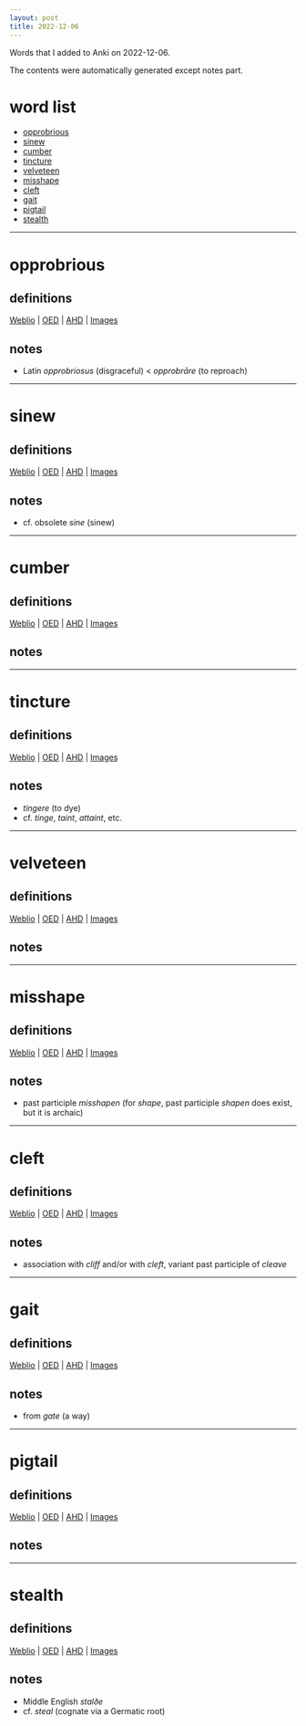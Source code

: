 ```yaml
---
layout: post
title: 2022-12-06
---
```


Words that I added to Anki on 2022-12-06.

The contents were automatically generated except notes part.
# word list
- [opprobrious](#opprobrious)
- [sinew](#sinew)
- [cumber](#cumber)
- [tincture](#tincture)
- [velveteen](#velveteen)
- [misshape](#misshape)
- [cleft](#cleft)
- [gait](#gait)
- [pigtail](#pigtail)
- [stealth](#stealth)

---

# opprobrious
## definitions
[Weblio](https://ejje.weblio.jp/content_find?query=opprobrious&searchType=exact)
|
[OED](https://www.oed.com/search?q=opprobrious)
|
[AHD](https://www.ahdictionary.com/word/search.html?q=opprobrious)
|
[Images](https://www.google.com/search?tbm=isch&q=opprobrious)

## notes
- Latin *opprobriosus* (disgraceful) &lt; *opprobrāre* (to reproach)

---

# sinew
## definitions
[Weblio](https://ejje.weblio.jp/content_find?query=sinew&searchType=exact)
|
[OED](https://www.oed.com/search?q=sinew)
|
[AHD](https://www.ahdictionary.com/word/search.html?q=sinew)
|
[Images](https://www.google.com/search?tbm=isch&q=sinew)

## notes
- cf. obsolete *sine* (sinew)

---

# cumber
## definitions
[Weblio](https://ejje.weblio.jp/content_find?query=cumber&searchType=exact)
|
[OED](https://www.oed.com/search?q=cumber)
|
[AHD](https://www.ahdictionary.com/word/search.html?q=cumber)
|
[Images](https://www.google.com/search?tbm=isch&q=cumber)

## notes

---

# tincture
## definitions
[Weblio](https://ejje.weblio.jp/content_find?query=tincture&searchType=exact)
|
[OED](https://www.oed.com/search?q=tincture)
|
[AHD](https://www.ahdictionary.com/word/search.html?q=tincture)
|
[Images](https://www.google.com/search?tbm=isch&q=tincture)

## notes
- *tingere* (to dye)
- cf. *tinge*, *taint*, *attaint*, etc.

---

# velveteen
## definitions
[Weblio](https://ejje.weblio.jp/content_find?query=velveteen&searchType=exact)
|
[OED](https://www.oed.com/search?q=velveteen)
|
[AHD](https://www.ahdictionary.com/word/search.html?q=velveteen)
|
[Images](https://www.google.com/search?tbm=isch&q=velveteen)

## notes

---

# misshape
## definitions
[Weblio](https://ejje.weblio.jp/content_find?query=misshape&searchType=exact)
|
[OED](https://www.oed.com/search?q=misshape)
|
[AHD](https://www.ahdictionary.com/word/search.html?q=misshape)
|
[Images](https://www.google.com/search?tbm=isch&q=misshape)

## notes
- past participle *misshapen* (for *shape*, past participle *shapen* does exist, but it is archaic)

---

# cleft
## definitions
[Weblio](https://ejje.weblio.jp/content_find?query=cleft&searchType=exact)
|
[OED](https://www.oed.com/search?q=cleft)
|
[AHD](https://www.ahdictionary.com/word/search.html?q=cleft)
|
[Images](https://www.google.com/search?tbm=isch&q=cleft)

## notes
- association with *cliff* and/or with *cleft*, variant past participle of *cleave*

---

# gait
## definitions
[Weblio](https://ejje.weblio.jp/content_find?query=gait&searchType=exact)
|
[OED](https://www.oed.com/search?q=gait)
|
[AHD](https://www.ahdictionary.com/word/search.html?q=gait)
|
[Images](https://www.google.com/search?tbm=isch&q=gait)

## notes
- from *gate* (a way)

---

# pigtail
## definitions
[Weblio](https://ejje.weblio.jp/content_find?query=pigtail&searchType=exact)
|
[OED](https://www.oed.com/search?q=pigtail)
|
[AHD](https://www.ahdictionary.com/word/search.html?q=pigtail)
|
[Images](https://www.google.com/search?tbm=isch&q=pigtail)

## notes

---

# stealth
## definitions
[Weblio](https://ejje.weblio.jp/content_find?query=stealth&searchType=exact)
|
[OED](https://www.oed.com/search?q=stealth)
|
[AHD](https://www.ahdictionary.com/word/search.html?q=stealth)
|
[Images](https://www.google.com/search?tbm=isch&q=stealth)

## notes
- Middle English *stalðe*
- cf. *steal* (cognate via a Germatic root)

